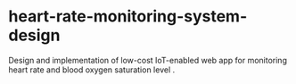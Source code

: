 # heart-rate-monitoring-system-design
Design and implementation of low-cost IoT-enabled web app for monitoring heart rate and blood oxygen saturation level .
